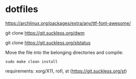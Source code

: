# dotfiles
https://archlinux.org/packages/extra/any/ttf-font-awesome/

git clone https://git.suckless.org/dwm

git clone https://git.suckless.org/slstatus

Move the file into the belonging directories and compile:
```
sudo make clean install 
```
requirements: xorg/X11, rofi, st (https://git.suckless.org/st)

